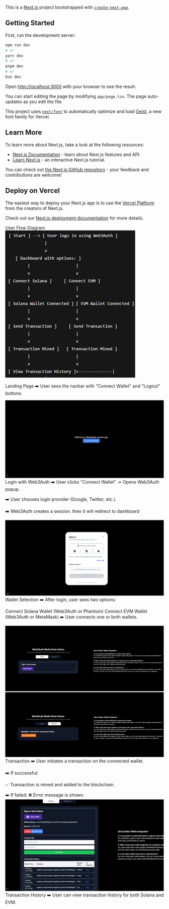 This is a [Next.js](https://nextjs.org) project bootstrapped with [`create-next-app`](https://nextjs.org/docs/app/api-reference/cli/create-next-app).

## Getting Started

First, run the development server:

```bash
npm run dev
# or
yarn dev
# or
pnpm dev
# or
bun dev
```

Open [http://localhost:3000](http://localhost:3000) with your browser to see the result.

You can start editing the page by modifying `app/page.tsx`. The page auto-updates as you edit the file.

This project uses [`next/font`](https://nextjs.org/docs/app/building-your-application/optimizing/fonts) to automatically optimize and load [Geist](https://vercel.com/font), a new font family for Vercel.

## Learn More

To learn more about Next.js, take a look at the following resources:

- [Next.js Documentation](https://nextjs.org/docs) - learn about Next.js features and API.
- [Learn Next.js](https://nextjs.org/learn) - an interactive Next.js tutorial.

You can check out [the Next.js GitHub repository](https://github.com/vercel/next.js) - your feedback and contributions are welcome!

## Deploy on Vercel

The easiest way to deploy your Next.js app is to use the [Vercel Platform](https://vercel.com/new?utm_medium=default-template&filter=next.js&utm_source=create-next-app&utm_campaign=create-next-app-readme) from the creators of Next.js.

Check out our [Next.js deployment documentation](https://nextjs.org/docs/app/building-your-application/deploying) for more details.

User Flow Diagram
![alt text](image-6.png)

Landing Page
➡️ User sees the navbar with "Connect Wallet" and "Logout" buttons.

![alt text](image-1.png)
Login with Web3Auth
➡️ User clicks "Connect Wallet" → Opens Web3Auth popup.

➡️ User chooses login provider (Google, Twitter, etc.).

➡️ Web3Auth creates a session. then it will redirect to dashboard

![alt text](image-2.png)
Wallet Selection
➡️ After login, user sees two options:

Connect Solana Wallet (Web3Auth or Phantom)
Connect EVM Wallet (Web3Auth or MetaMask)
➡️ User connects one or both wallets.

![alt text](image-3.png)
![alt text](image-4.png)
Transaction
➡️ User initiates a transaction on the connected wallet.

➡️ If successful:

✅ Transaction is mined and added to the blockchain.

➡️ If failed:
❌ Error message is shown.
![alt text](image-5.png)
Transaction History
➡️ User can view transaction history for both Solana and EVM.
